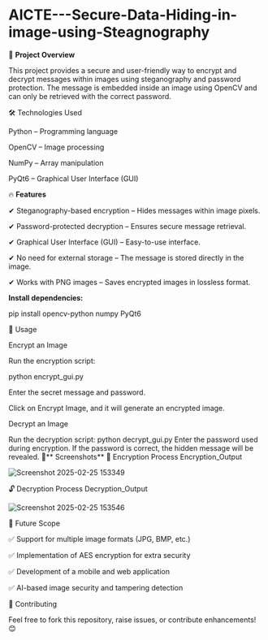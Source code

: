 # AICTE---Secure-Data-Hiding-in-image-using-Steagnography


📌 **Project Overview**

This project provides a secure and user-friendly way to encrypt and decrypt messages within images using steganography and password protection. The message is embedded inside an image using OpenCV and can only be retrieved with the correct password.

🛠️ Technologies Used

Python – Programming language

OpenCV – Image processing

NumPy – Array manipulation

PyQt6 – Graphical User Interface (GUI)


🔥 **Features**

✔ Steganography-based encryption – Hides messages within image pixels.

✔ Password-protected decryption – Ensures secure message retrieval.

✔ Graphical User Interface (GUI) – Easy-to-use interface.

✔ No need for external storage – The message is stored directly in the image.

✔ Works with PNG images – Saves encrypted images in lossless format.


**Install dependencies:**

pip install opencv-python numpy PyQt6

🚀 Usage

Encrypt an Image

Run the encryption script:

python encrypt_gui.py

Enter the secret message and password.

Click on Encrypt Image, and it will generate an encrypted image.

Decrypt an Image

Run the decryption script:
python decrypt_gui.py
Enter the password used during encryption.
If the password is correct, the hidden message will be revealed.
🎯** Screenshots**
🔐 Encryption Process
Encryption_Output

![Screenshot 2025-02-25 153349](https://github.com/user-attachments/assets/fd4edcd4-e51e-4f31-a79d-bf051bf7c819)


🔓 Decryption Process
Decryption_Output

![Screenshot 2025-02-25 153546](https://github.com/user-attachments/assets/1011888f-96c8-47ce-b8da-ae11106bb5d8)



🎯 Future Scope

✅ Support for multiple image formats (JPG, BMP, etc.)

✅ Implementation of AES encryption for extra security

✅ Development of a mobile and web application

✅ AI-based image security and tampering detection


🙌 Contributing

Feel free to fork this repository, raise issues, or contribute enhancements! 😊

